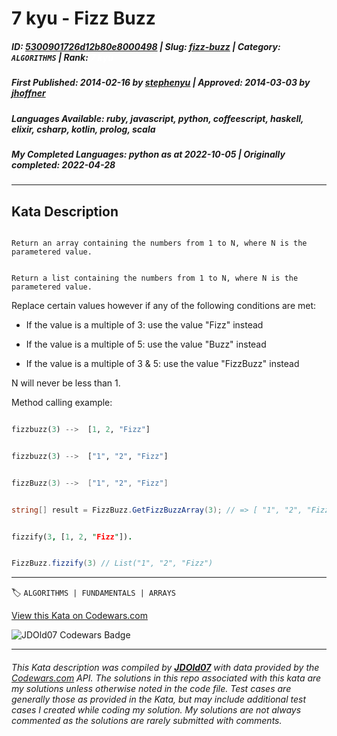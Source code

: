 # 7 kyu - Fizz Buzz

##### **ID**: [5300901726d12b80e8000498](https://www.codewars.com/kata/5300901726d12b80e8000498) | **Slug**: [fizz-buzz](https://www.codewars.com/kata/5300901726d12b80e8000498) | **Category**: `ALGORITHMS` | **Rank**: <span style="color:white">7 kyu</span>

##### **First Published**: 2014-02-16 ***by*** [stephenyu](https://www.codewars.com/users/stephenyu) | **Approved**: 2014-03-03 ***by*** [jhoffner](https://www.codewars.com/users/jhoffner)

##### **Languages Available**: ruby, javascript, python, coffeescript, haskell, elixir, csharp, kotlin, prolog, scala

##### **My Completed Languages**: python ***as at*** 2022-10-05 | **Originally completed**: 2022-04-28

---

## Kata Description


~~~if-not:scala

Return an array containing the numbers from 1 to N, where N is the parametered value.

~~~



~~~if:scala

Return a list containing the numbers from 1 to N, where N is the parametered value.

~~~



Replace certain values however if any of the following conditions are met:

* If the value is a multiple of 3: use the value "Fizz" instead

* If the value is a multiple of 5: use the value "Buzz" instead

* If the value is a multiple of 3 & 5: use the value "FizzBuzz" instead



N will never be less than 1.



Method calling example:

```python

fizzbuzz(3) -->  [1, 2, "Fizz"]

```

```haskell

fizzbuzz(3) -->  ["1", "2", "Fizz"]

```

```kotlin

fizzBuzz(3) -->  ["1", "2", "Fizz"]

```

```csharp

string[] result = FizzBuzz.GetFizzBuzzArray(3); // => [ "1", "2", "Fizz" ]

```

```prolog

fizzify(3, [1, 2, "Fizz"]).

```

```scala

FizzBuzz.fizzify(3) // List("1", "2", "Fizz")

```



---


🏷 `ALGORITHMS | FUNDAMENTALS | ARRAYS`


[View this Kata on Codewars.com](https://www.codewars.com/kata/5300901726d12b80e8000498)

![](https://www.codewars.com/users/jdold07/badges/large "JDOld07 Codewars Badge")

---

###### *This Kata description was compiled by [**JDOld07**](https://tpstech.dev) with data provided by the [Codewars.com](https://www.codewars.com) API.  The solutions in this repo associated with this kata are my solutions unless otherwise noted in the code file.  Test cases are generally those as provided in the Kata, but may include additional test cases I created while coding my solution.  My solutions are not always commented as the solutions are rarely submitted with comments.*
